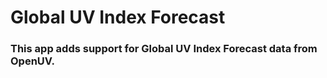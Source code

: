 # Global UV Index Forecast

### This app adds support for Global UV Index Forecast data from OpenUV.

